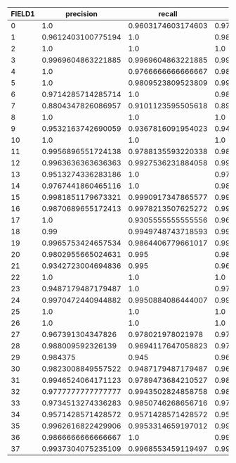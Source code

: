 |FIELD1|precision         |recall            |fscore            |support|
|------|------------------|------------------|------------------|-------|
|0     |1.0               |0.9603174603174603|0.9797570850202428|126    |
|1     |0.9612403100775194|1.0               |0.9802371541501977|124    |
|2     |1.0               |1.0               |1.0               |55     |
|3     |0.9969604863221885|0.9969604863221885|0.9969604863221885|329    |
|4     |1.0               |0.9766666666666667|0.988195615514334 |300    |
|5     |1.0               |0.9809523809523809|0.9903846153846153|210    |
|6     |0.9714285714285714|1.0               |0.9855072463768115|170    |
|7     |0.8804347826086957|0.9101123595505618|0.8950276243093923|89     |
|8     |1.0               |1.0               |1.0               |238    |
|9     |0.9532163742690059|0.9367816091954023|0.9449275362318841|174    |
|10    |1.0               |1.0               |1.0               |4      |
|11    |0.9956896551724138|0.9788135593220338|0.9871794871794871|236    |
|12    |0.9963636363636363|0.9927536231884058|0.9945553539019963|276    |
|13    |0.9513274336283186|1.0               |0.9750566893424036|215    |
|14    |0.9767441860465116|1.0               |0.988235294117647 |84     |
|15    |0.9981851179673321|0.9990917347865577|0.9986382206082615|1101   |
|16    |0.9870689655172413|0.9978213507625272|0.9924160346695556|459    |
|17    |1.0               |0.9305555555555556|0.9640287769784173|72     |
|18    |0.99              |0.9949748743718593|0.9924812030075189|199    |
|19    |0.9965753424657534|0.9864406779661017|0.991482112436116 |295    |
|20    |0.9802955665024631|0.995             |0.9875930521091811|200    |
|21    |0.9342723004694836|0.995             |0.963680387409201 |200    |
|22    |1.0               |1.0               |1.0               |30     |
|23    |0.9487179487179487|1.0               |0.9736842105263158|74     |
|24    |0.9970472440944882|0.9950884086444007|0.9960668633235005|1018   |
|25    |1.0               |1.0               |1.0               |362    |
|26    |1.0               |1.0               |1.0               |221    |
|27    |0.967391304347826 |0.978021978021978 |0.9726775956284153|91     |
|28    |0.988009592326139 |0.9694117647058823|0.9786223277909738|425    |
|29    |0.984375          |0.945             |0.9642857142857143|200    |
|30    |0.9823008849557522|0.9487179487179487|0.9652173913043478|351    |
|31    |0.9946524064171123|0.9789473684210527|0.9867374005305041|190    |
|32    |0.9777777777777777|0.9943502824858758|0.9859943977591036|354    |
|33    |0.9734513274336283|0.9850746268656716|0.9792284866468842|335    |
|34    |0.9571428571428572|0.9571428571428572|0.9571428571428572|280    |
|35    |0.9962616822429906|0.9953314659197012|0.9957963568425968|1071   |
|36    |0.9866666666666667|1.0               |0.9932885906040269|74     |
|37    |0.9937304075235109|0.9968553459119497|0.9952904238618524|318    |
